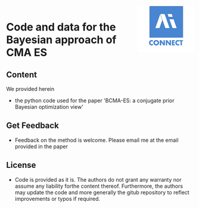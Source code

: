 <img src="Logo AI Square Connect.png" align="right" width="30%"/>

# Code and data for the Bayesian approach of CMA ES

## Content
We provided herein 

- the python code used for the paper 'BCMA-ES: a conjugate prior Bayesian optimization view'

## Get Feedback
- Feedback on the method is welcome. Please email me at the email provided in the paper

## License
- Code is provided as it is. The authors do not grant any warranty nor assume any liability forthe content thereof. 
Furthermore, the authors may update the code and more generally the gitub repository to reflect improvements or typos if required. 


